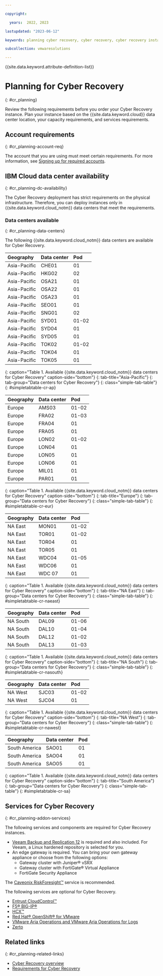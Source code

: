 ```yaml
---

copyright:

  years:  2022, 2023

lastupdated: "2023-06-12"

keywords: planning cyber recovery, cyber recovery, cyber recovery instance

subcollection: vmwaresolutions

---
```


{{site.data.keyword.attribute-definition-list}}

# Planning for Cyber Recovery
{: #cr_planning}

Review the following requirements before you order your Cyber Recovery instance. Plan your instance based on the {{site.data.keyword.cloud}} data center location, your capacity requirements, and services requirements.

## Account requirements
{: #cr_planning-account-req}

The account that you are using must meet certain requirements. For more information, see [Signing up for required accounts](/docs/vmwaresolutions?topic=vmwaresolutions-signing_required_accounts).

## IBM Cloud data center availability
{: #cr_planning-dc-availability}

The Cyber Recovery deployment has strict requirements on the physical infrastructure. Therefore, you can deploy instances only in {{site.data.keyword.cloud_notm}} data centers that meet the requirements.

### Data centers available
{: #cr_planning-data-centers}

The following {{site.data.keyword.cloud_notm}} data centers are available for Cyber Recovery.

| Geography | Data center | Pod |
|:--------- |:----------- |:--- |
| Asia-Pacific |CHE01 | 01 |
| Asia-Pacific | HKG02 | 02 |
| Asia-Pacific | OSA21 | 01 |
| Asia-Pacific | OSA22 | 01 |
| Asia-Pacific | OSA23 | 01 |
| Asia-Pacific | SEO01 | 01 |
| Asia-Pacific | SNG01| 02 |
| Asia-Pacific | SYD01 | 01-02 |
| Asia-Pacific | SYD04 | 01 |
| Asia-Pacific | SYD05 | 01 |
| Asia-Pacific | TOK02 | 01-02 |
| Asia-Pacific | TOK04 | 01 |
| Asia-Pacific | TOK05 | 01 |
{: caption="Table 1. Available {{site.data.keyword.cloud_notm}} data centers for Cyber Recovery" caption-side="bottom"}
{: tab-title="Asia-Pacific"}
{: tab-group="Data centers for Cyber Recovery"}
{: class="simple-tab-table"}
{: #simpletabtable-cr-ap}

| Geography | Data center | Pod |
|:--------- |:----------- |:--- |
| Europe | AMS03 | 01-02 |
| Europe | FRA02 | 01-03 |
| Europe | FRA04 | 01 |
| Europe | FRA05 | 01 |
| Europe | LON02 | 01-02 |
| Europe | LON04 | 01 |
| Europe | LON05 | 01 |
| Europe | LON06 | 01 |
| Europe | MIL01 | 01 |
| Europe | PAR01 | 01 |
{: caption="Table 1. Available {{site.data.keyword.cloud_notm}} data centers for Cyber Recovery" caption-side="bottom"}
{: tab-title="Europe"}
{: tab-group="Data centers for Cyber Recovery"}
{: class="simple-tab-table"}
{: #simpletabtable-cr-eur}

| Geography | Data center | Pod |
|:--------- |:----------- |:--- |
| NA East | MON01 | 01-02 |
| NA East | TOR01 | 01-02 |
| NA East | TOR04 | 01 |
| NA East | TOR05 | 01 |
| NA East | WDC04 | 01-05 |
| NA East | WDC06 | 01 |
| NA East | WDC 07 | 01 |
{: caption="Table 1. Available {{site.data.keyword.cloud_notm}} data centers for Cyber Recovery" caption-side="bottom"}
{: tab-title="NA East"}
{: tab-group="Data centers for Cyber Recovery"}
{: class="simple-tab-table"}
{: #simpletabtable-cr-naeast}

| Geography | Data center | Pod |
|:--------- |:----------- |:--- |
| NA South | DAL09 | 01-06 |
| NA South | DAL10 | 01-04 |
| NA South | DAL12 | 01-02 |
| NA South | DAL13 | 01-03 |
{: caption="Table 1. Available {{site.data.keyword.cloud_notm}} data centers for Cyber Recovery" caption-side="bottom"}
{: tab-title="NA South"}
{: tab-group="Data centers for Cyber Recovery"}
{: class="simple-tab-table"}
{: #simpletabtable-cr-nasouth}

| Geography | Data center | Pod |
|:--------- |:----------- |:--- |
| NA West | SJC03 | 01-02 |
| NA West | SJC04 | 01 |
{: caption="Table 1. Available {{site.data.keyword.cloud_notm}} data centers for Cyber Recovery" caption-side="bottom"}
{: tab-title="NA West"}
{: tab-group="Data centers for Cyber Recovery"}
{: class="simple-tab-table"}
{: #simpletabtable-cr-nawest}

| Geography | Data center | Pod |
|:--------- |:----------- |:--- |
| South America | SAO01 | 01 |
| South America | SAO04 | 01 |
| South America | SAO05 | 01 |
{: caption="Table 1. Available {{site.data.keyword.cloud_notm}} data centers for Cyber Recovery" caption-side="bottom"}
{: tab-title="South America"}
{: tab-group="Data centers for Cyber Recovery"}
{: class="simple-tab-table"}
{: #simpletabtable-cr-sa}

## Services for Cyber Recovery
{: #cr_planning-addon-services}

The following services and components are required for Cyber Recovery instances.

* [Veeam Backup and Replication 12](/docs/vmwaresolutions?topic=vmwaresolutions-veeamvm_overview) is required and also included. For Veeam, a Linux hardened repository is selected for you.
* An edge gateway is required. You can bring your own gateway appliance or choose from the following options:
   * Gateway cluster with Juniper® vSRX
   * Gateway cluster with FortiGate® Virtual Appliance
   * FortiGate Security Appliance

The [Caveonix RiskForesight™](/docs/vmwaresolutions?topic=vmwaresolutions-caveonix_considerations) service is recommended.

The following services are optional for Cyber Recovery.

* [Entrust CloudControl™](/docs/vmwaresolutions?topic=vmwaresolutions-entrust-cc_considerations)
* [F5® BIG-IP®](/docs/vmwaresolutions?topic=vmwaresolutions-f5_considerations)
* [HCX™](/docs/vmwaresolutions?topic=vmwaresolutions-hcx_considerations)
* [Red Hat® OpenShift® for VMware](/docs/vmwaresolutions?topic=vmwaresolutions-ocp_overview)
* [VMware Aria Operations and VMware Aria Operations for Logs](/docs/vmwaresolutions?topic=vmwaresolutions-vrops_overview)
* [Zerto](/docs/vmwaresolutions?topic=vmwaresolutions-addingzertodr)

## Related links
{: #cr_planning-related-links}

* [Cyber Recovery overview](/docs/vmwaresolutions?topic=vmwaresolutions-cr_overview)
* [Requirements for Cyber Recovery](/docs/vmwaresolutions?topic=vmwaresolutions-cr_orderinginstance_reqs)

